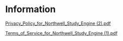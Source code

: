 # Information

[Privacy_Policy_for_Northwell_Study_Engine (2).pdf](https://github.com/Northwell-Activate/Information/files/8968558/Privacy_Policy_for_Northwell_Study_Engine.2.pdf)

[Terms_of_Service_for_Northwell_Study_Engine (1).pdf](https://github.com/Northwell-Activate/Information/files/8968559/Terms_of_Service_for_Northwell_Study_Engine.1.pdf)
